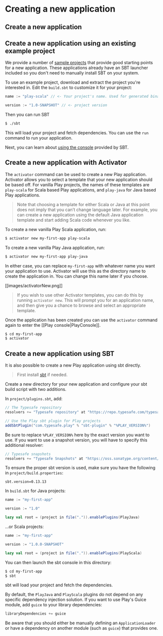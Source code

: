 <!--- Copyright (C) 2009-2017 Lightbend Inc. <https://www.lightbend.com> -->
# Creating a new application

## Create a new application

## Create a new application using an existing example project

We provide a number of [sample projects](https://playframework.com/download#examples) that provide good starting points for a new application. These applications already have an SBT launcher included so you don't need to manually install SBT on your system.

To use an example project, download and extract the project you're interested in. Edit the `build.sbt` to customize it for your project:

```scala
name := "play-scala" // <- Your project's name. Used for generated binaries.

version := "1.0-SNAPSHOT" // <- project version
```

Then you can run SBT
```bash
$ ./sbt
```

This will load your project and fetch dependencies. You can use the `run` command to run your application.

Next, you can learn about [using the console](https://www.playframework.com/documentation/2.5.x/PlayConsole) provided by SBT.

## Create a new application with Activator

The `activator` command can be used to create a new Play application.  Activator allows you to select a template that your new application should be based off.  For vanilla Play projects, the names of these templates are `play-scala` for Scala based Play applications, and `play-java` for Java based Play applications.

> Note that choosing a template for either Scala or Java at this point does not imply that you can’t change language later. For example, you can create a new application using the default Java application template and start adding Scala code whenever you like.

To create a new vanilla Play Scala application, run:

```bash
$ activator new my-first-app play-scala
```

To create a new vanilla Play Java application, run:

```bash
$ activator new my-first-app play-java
```

In either case, you can replace `my-first-app` with whatever name you want your application to use.  Activator will use this as the directory name to create the application in.  You can change this name later if you choose.

[[images/activatorNew.png]]

> If you wish to use other Activator templates, you can do this by running `activator new`. This will prompt you for an application name, and then give you a chance to browse and select an appropriate template.

Once the application has been created you can use the `activator` command again to enter the [[Play console|PlayConsole]].

```bash
$ cd my-first-app
$ activator
```

## Create a new application using SBT

It is also possible to create a new Play application using sbt directly.

> First install [sbt](http://www.scala-sbt.org/) if needed.

Create a new directory for your new application and configure your sbt build script with two additions.

In `project/plugins.sbt`, add:

```scala
// The Typesafe repository
resolvers += "Typesafe repository" at "https://repo.typesafe.com/typesafe/maven-releases/"

// Use the Play sbt plugin for Play projects
addSbtPlugin("com.typesafe.play" % "sbt-plugin" % "%PLAY_VERSION%")
```

Be sure to replace `%PLAY_VERSION%` here by the exact version you want to use. If you want to use a snapshot version, you will have to specify this additional resolver:

```scala
// Typesafe snapshots
resolvers += "Typesafe Snapshots" at "https://oss.sonatype.org/content/repositories/snapshots/"
```

To ensure the proper sbt version is used, make sure you have the following in `project/build.properties`:

```
sbt.version=0.13.13
```

In `build.sbt` for Java projects:

```scala
name := "my-first-app"

version := "1.0"

lazy val root = (project in file(".")).enablePlugins(PlayJava)
```

...or Scala projects:

```scala
name := "my-first-app"

version := "1.0.0-SNAPSHOT"

lazy val root = (project in file(".")).enablePlugins(PlayScala)
```

You can then launch the sbt console in this directory:

```bash
$ cd my-first-app
$ sbt
```

sbt will load your project and fetch the dependencies.

By default, the `PlayJava` and `PlayScala` plugins do not depend on any specific dependency injection solution. If you want to use Play's Guice module, add `guice` to your library dependencies:

```scala
libraryDependencies += guice
```

Be aware that you should either be manually defining an `ApplicationLoader` or have a dependency on another module (such as `guice`) that provides one.
